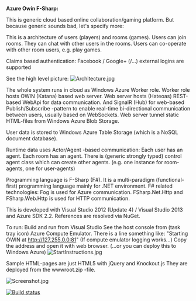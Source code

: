 **Azure Owin F-Sharp:**

This is generic cloud based online collaboration/gaming platform.
But because generic sounds bad, let's specify more:

This is a architecture of users (players) and rooms (games).
Users can join rooms. They can chat with other users in the rooms.
Users can co-operate with other room users, e.g. play games.

Claims based authentication:
Facebook / Google+ (/...) external logins are supported 

See the high level picture: 
![Architecture.jpg][1]

The whole system runs in cloud as Windows Azure Worker role.
Worker role hosts OWIN (Katana) based web server. 
Web server hosts (Hateoas) REST-based WebApi for data communication.
And SignalR (Hub) for web-based Publish/Subscribe -pattern to enable
real-time bi-directional communication between users,
usually based on WebSockets. 
Web server tunnel static HTML-files from Windows Azure Blob Storage.

User data is stored to Windows Azure Table Storage 
(which is a NoSQL document database).

Runtime data uses Actor/Agent -based communication:
Each user has an agent. Each room has an agent.
There is (generic strongly typed) control agent class which can 
create other agents. (e.g. one instance for room-agents, one for user-agents)

Programming language is F-Sharp (F#). It is a multi-paradigm 
(functional-first) programming language mainly for .NET environment.
F# related technologies: Fog is used for Azure communication. 
FSharp.Net.Http and FSharp.Web.Http is used for HTTP communication.

This is developed with 
Visual Studio 2012 (Update 4) / Visual Studio 2013 
and Azure SDK 2.2. References are resolved via NuGet. 

To run:
Build and run from Visual Studio
See the host console from (task tray icon) Azure Compute Emulator.
There is a line something like: "Starting OWIN at http://127.255.0.0:81"
(If compute emulator logging works...)
Copy the address and open it with web browser.
(...or you can deploy this to Windows Azure)
![StartInstructions.jpg][2]


Sample HTML-pages are just HTML5 with jQuery and Knockout.js
They are deployed from the wwwroot.zip -file.

![Screenshot.jpg][3]

[![Build status](https://ci-beta.appveyor.com/api/projects/status/ioegd0awx2a17syx)](https://ci-beta.appveyor.com/project/Thorium/catvsdog)

   [1]: https://raw.github.com/Thorium/CatVsDog/master/specifications/Architecture.jpg
   [2]: https://raw.github.com/Thorium/CatVsDog/master/specifications/StartInstructions.jpg
   [3]: https://raw.github.com/Thorium/CatVsDog/master/specifications/Screenshot.jpg
   
